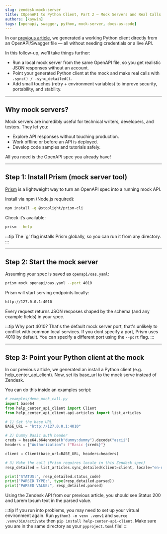 ```yaml
---
slug: zendesk-mock-server
title: COpenAPI to Python Client, Part 2 — Mock Servers and Real Calls
authors: [kaywin]
tags: [openapi, swagger, python, mock-server, docs-as-code]
---
```


In our [previous article](https://kaywina.github.io/docs-layer/blog/zendesk-python-client), we generated a working Python client directly from an OpenAPI/Swagger file — all without needing credentials or a live API.

In this follow-up, we’ll take things further:
- Run a local mock server from the same OpenAPI file, so you get realistic JSON responses without an account.
- Point your generated Python client at the mock and make real calls with `.sync() / .sync_detailed()`.
- Add small touches (retry + environment variables) to improve security, portability, and stability. 

---

## Why mock servers?

Mock servers are incredibly useful for technical writers, developers, and testers. They let you:
- Explore API responses without touching production.
- Work offline or before an API is deployed.
- Develop code samples and tutorials safely.

All you need is the OpenAPI spec you already have!

---

## Step 1: Install Prism (mock server tool)

[Prism](https://github.com/stoplightio/prism) is a lightweight way to turn an OpenAPI spec into a running mock API.

Install via npm (Node.js required):
```bash title="Bash"
npm install -g @stoplight/prism-cli
```

Check it’s available:
```bash title="Bash"
prism --help
```

:::tip
The `g' flag installs Prism globally, so you can run it from any directory.
:::

---

## Step 2: Start the mock server

Assuming your spec is saved as `openapi/oas.yaml`:
```bash title="Bash"
prism mock openapi/oas.yaml --port 4010
```

Prism will start serving endpoints locally:
```bash
http://127.0.0.1:4010
```

Every request returns JSON resposes shaped by the schema (and any example fields) in your spec.

:::tip
Why port 4010? That's the default mock server port, that's unlikely to conflict with common local services. If you dont specify a port, Prism uses 4010 by default. You can specify a different port using the `--port` flag.
:::

---

## Step 3: Point your Python client at the mock

In our previous article, we generated an install a Python client (e.g. help_center_api_client). Now, set its base_url to the mock serve instead of Zendesk.

You can do this inside an examples script:

```python title="Python"
# examples/demo_mock_call.py
import base64
from help_center_api_client import Client
from help_center_api_client.api.articles import list_articles

# 1) Set the base URL
BASE_URL = "http://127.0.0.1:4010"

# 2) Dummy Basic auth header
creds = base64.b64encode(b"dummy:dummy").decode("ascii")
headers = {"Authorization": f"Basic {creds}"}

client = Client(base_url=BASE_URL, headers=headers)

# 3) Make the call (Prism requires locale in this Zendesk spec)
resp_detailed = list_articles.sync_detailed(client=client, locale="en-us")

print("STATUS:", resp_detailed.status_code)
print("PARSED TYPE:", type(resp_detailed.parsed))
print("PARSED VALUE:", resp_detailed.parsed)
```

Using the Zendesk API from our previous article, you should see Status 200 and Lorem Ipsum text in the parsed value.

:::tip
If you run into problems, you may need to set up your virtual environment again. Run `python3 -m venv .venv1` and `source .venv/bin/activate` then `pip install help-center-api-client`. Make sure you are in the same directory as your `pyproject.toml` file!
:::
